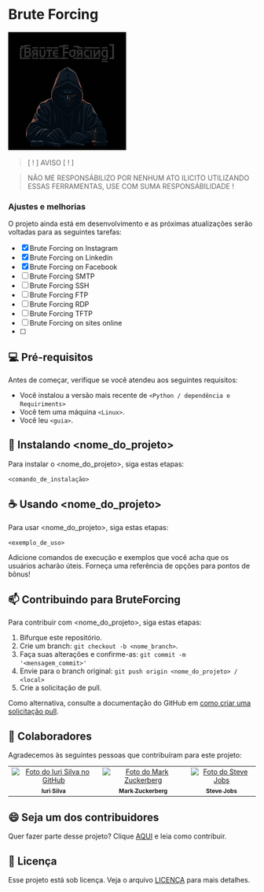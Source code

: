 <h1><b>Brute Forcing</b></h1>


<img src="https://github.com/SrKocmoc/BruteForcing/blob/main/0118.gif?raw=true" alt=2000>

> [ ! ] AVISO [ ! ]

> NÃO ME RESPONSÁBILIZO POR NENHUM ATO ILICITO UTILIZANDO ESSAS FERRAMENTAS, USE COM SUMA RESPONSÁBILIDADE !
 

### Ajustes e melhorias

O projeto ainda está em desenvolvimento e as próximas atualizações serão voltadas para as seguintes tarefas:

- [x] Brute Forcing on Instagram
- [x] Brute Forcing on Linkedin
- [x] Brute Forcing on Facebook
- [ ] Brute Forcing SMTP
- [ ] Brute Forcing SSH
- [ ] Brute Forcing FTP
- [ ] Brute Forcing RDP
- [ ] Brute Forcing TFTP
- [ ] Brute Forcing on sites online
- [ ] 

<h2> 💻 Pré-requisitos </h2>

Antes de começar, verifique se você atendeu aos seguintes requisitos:

- Você instalou a versão mais recente de `<Python / dependência e Requiriments>`
- Você tem uma máquina `<Linux>`. 
- Você leu `<guia>`.

## 🚀 Instalando <nome_do_projeto>

Para instalar o <nome_do_projeto>, siga estas etapas:

```
<comando_de_instalação>
```

## ☕ Usando <nome_do_projeto>

Para usar <nome_do_projeto>, siga estas etapas:

```
<exemplo_de_uso>
```

Adicione comandos de execução e exemplos que você acha que os usuários acharão úteis. Forneça uma referência de opções para pontos de bônus!

## 📫 Contribuindo para BruteForcing

Para contribuir com <nome_do_projeto>, siga estas etapas:

1. Bifurque este repositório.
2. Crie um branch: `git checkout -b <nome_branch>`.
3. Faça suas alterações e confirme-as: `git commit -m '<mensagem_commit>'`
4. Envie para o branch original: `git push origin <nome_do_projeto> / <local>`
5. Crie a solicitação de pull.

Como alternativa, consulte a documentação do GitHub em [como criar uma solicitação pull](https://help.github.com/en/github/collaborating-with-issues-and-pull-requests/creating-a-pull-request).

## 🤝 Colaboradores

Agradecemos às seguintes pessoas que contribuíram para este projeto:

<table>
  <tr>
    <td align="center">
      <a href="#" title="defina o título do link">
        <img src="https://avatars3.githubusercontent.com/u/31936044" width="100px;" alt="Foto do Iuri Silva no GitHub"/><br>
        <sub>
          <b>Iuri Silva</b>
        </sub>
      </a>
    </td>
    <td align="center">
      <a href="#" title="defina o título do link">
        <img src="https://s2.glbimg.com/FUcw2usZfSTL6yCCGj3L3v3SpJ8=/smart/e.glbimg.com/og/ed/f/original/2019/04/25/zuckerberg_podcast.jpg" width="100px;" alt="Foto do Mark Zuckerberg"/><br>
        <sub>
          <b>Mark Zuckerberg</b>
        </sub>
      </a>
    </td>
    <td align="center">
      <a href="#" title="defina o título do link">
        <img src="https://miro.medium.com/max/360/0*1SkS3mSorArvY9kS.jpg" width="100px;" alt="Foto do Steve Jobs"/><br>
        <sub>
          <b>Steve Jobs</b>
        </sub>
      </a>
    </td>
  </tr>
</table>

## 😄 Seja um dos contribuidores

Quer fazer parte desse projeto? Clique [AQUI](CONTRIBUTING.md) e leia como contribuir.

## 📝 Licença

Esse projeto está sob licença. Veja o arquivo [LICENÇA](LICENSE.md) para mais detalhes.
